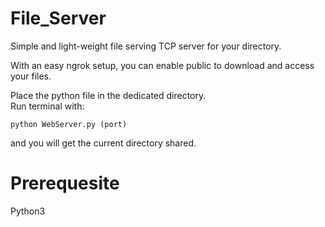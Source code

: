# File_Server

Simple and light-weight file serving TCP server for your directory.<br/>

With an easy ngrok setup, you can enable public to download and access your files.

Place the python file in the dedicated directory.<br/>
Run terminal with:
```
python WebServer.py (port)
```
and you will get the current directory shared. 
# Prerequesite
Python3
